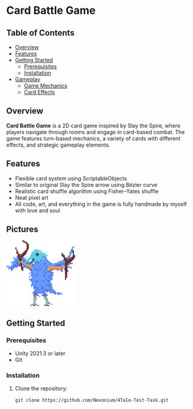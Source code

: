 # Card Battle Game


## Table of Contents
- [Overview](#overview)
- [Features](#features)
- [Getting Started](#getting-started)
  - [Prerequisites](#prerequisites)
  - [Installation](#installation)
- [Gameplay](#gameplay)
  - [Game Mechanics](#game-mechanics)
  - [Card Effects](#card-effects)

## Overview
**Card Battle Game** is a 2D card game inspired by Slay the Spire, where players navigate through rooms and engage in card-based combat. The game features turn-based mechanics, a variety of cards with different effects, and strategic gameplay elements.

## Features
- Flexible card system using ScriptableObjects
- Similar to original Slay the Spire arrow using Bézier curve
- Realistic card shuffle algorithm using Fisher–Yates shuffle
- Neat pixel art
- All code, art, and everything in the game is fully handmade by myself with love and soul

## Pictures
![Screenshot 1](https://github.com/Nexonium/4Tale-Test-Task/blob/main/Assets/Sprites/Enemy_1.png)

## Getting Started

### Prerequisites
- Unity 2021.3 or later
- Git

### Installation
1. Clone the repository:
   ```sh
   git clone https://github.com/Nexonium/4Tale-Test-Task.git
